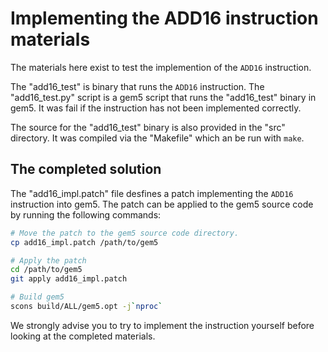 # Implementing the ADD16 instruction materials

The materials here exist to test the implemention of the `ADD16` instruction.

The "add16_test" is binary that runs the `ADD16` instruction. The "add16_test.py" script is a gem5 script that runs the "add16_test" binary in gem5. It was fail if the instruction has not been implemented correctly.

The source for the "add16_test" binary is also provided in the "src" directory. It was compiled via the "Makefile" which an be run with `make`.

## The completed solution

The "add16_impl.patch" file desfines a patch  implementing the `ADD16` instruction into gem5. The patch can be applied to the gem5 source code by running the following commands:

```sh
# Move the patch to the gem5 source code directory.
cp add16_impl.patch /path/to/gem5

# Apply the patch
cd /path/to/gem5
git apply add16_impl.patch

# Build gem5
scons build/ALL/gem5.opt -j`nproc`
```

We strongly advise you to try to implement the instruction yourself before looking at the completed materials.
